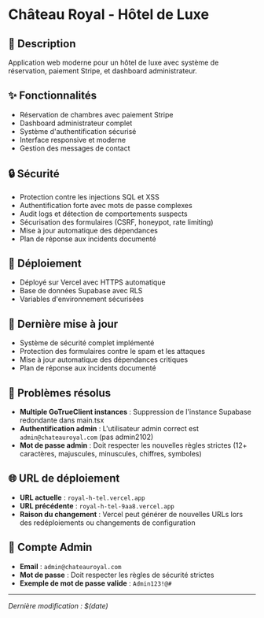 # Château Royal - Hôtel de Luxe

## 🏰 Description
Application web moderne pour un hôtel de luxe avec système de réservation, paiement Stripe, et dashboard administrateur.

## ✨ Fonctionnalités
- Réservation de chambres avec paiement Stripe
- Dashboard administrateur complet
- Système d'authentification sécurisé
- Interface responsive et moderne
- Gestion des messages de contact

## 🔒 Sécurité
- Protection contre les injections SQL et XSS
- Authentification forte avec mots de passe complexes
- Audit logs et détection de comportements suspects
- Sécurisation des formulaires (CSRF, honeypot, rate limiting)
- Mise à jour automatique des dépendances
- Plan de réponse aux incidents documenté

## 🚀 Déploiement
- Déployé sur Vercel avec HTTPS automatique
- Base de données Supabase avec RLS
- Variables d'environnement sécurisées

## 📝 Dernière mise à jour
- Système de sécurité complet implémenté
- Protection des formulaires contre le spam et les attaques
- Mise à jour automatique des dépendances critiques
- Plan de réponse aux incidents documenté

## 🔧 Problèmes résolus
- **Multiple GoTrueClient instances** : Suppression de l'instance Supabase redondante dans main.tsx
- **Authentification admin** : L'utilisateur admin correct est `admin@chateauroyal.com` (pas admin2102)
- **Mot de passe admin** : Doit respecter les nouvelles règles strictes (12+ caractères, majuscules, minuscules, chiffres, symboles)

## 🌐 URL de déploiement
- **URL actuelle** : `royal-h-tel.vercel.app`
- **URL précédente** : `royal-h-tel-9aa8.vercel.app`
- **Raison du changement** : Vercel peut générer de nouvelles URLs lors des redéploiements ou changements de configuration

## 👤 Compte Admin
- **Email** : `admin@chateauroyal.com`
- **Mot de passe** : Doit respecter les règles de sécurité strictes
- **Exemple de mot de passe valide** : `Admin123!@#`

---
*Dernière modification : $(date)*